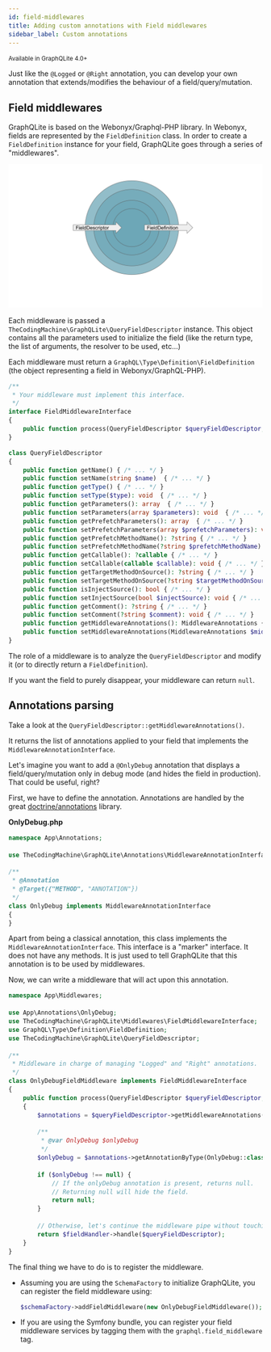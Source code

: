 ```yaml
---
id: field-middlewares
title: Adding custom annotations with Field middlewares
sidebar_label: Custom annotations
---
```

<small>Available in GraphQLite 4.0+</small>

Just like the `@Logged` or `@Right` annotation, you can develop your own annotation that extends/modifies the behaviour
of a field/query/mutation.

## Field middlewares

GraphQLite is based on the Webonyx/Graphql-PHP library. In Webonyx, fields are represented by the `FieldDefinition` class.
In order to create a `FieldDefinition` instance for your field, GraphQLite goes through a series of "middlewares".

![](assets/field_middleware.svg)

Each middleware is passed a `TheCodingMachine\GraphQLite\QueryFieldDescriptor` instance. This object contains all the
parameters used to initialize the field (like the return type, the list of arguments, the resolver to be used, etc...)

Each middleware must return a `GraphQL\Type\Definition\FieldDefinition` (the object representing a field in Webonyx/GraphQL-PHP).

```php
/**
 * Your middleware must implement this interface.
 */
interface FieldMiddlewareInterface
{
    public function process(QueryFieldDescriptor $queryFieldDescriptor, FieldHandlerInterface $fieldHandler): ?FieldDefinition;
}
```

```php
class QueryFieldDescriptor
{
    public function getName() { /* ... */ }
    public function setName(string $name)  { /* ... */ }
    public function getType() { /* ... */ }
    public function setType($type): void  { /* ... */ }
    public function getParameters(): array  { /* ... */ }
    public function setParameters(array $parameters): void  { /* ... */ }
    public function getPrefetchParameters(): array  { /* ... */ }
    public function setPrefetchParameters(array $prefetchParameters): void  { /* ... */ }
    public function getPrefetchMethodName(): ?string { /* ... */ }
    public function setPrefetchMethodName(?string $prefetchMethodName): void { /* ... */ }
    public function getCallable(): ?callable { /* ... */ }
    public function setCallable(callable $callable): void { /* ... */ }
    public function getTargetMethodOnSource(): ?string { /* ... */ }
    public function setTargetMethodOnSource(?string $targetMethodOnSource): void { /* ... */ }
    public function isInjectSource(): bool { /* ... */ }
    public function setInjectSource(bool $injectSource): void { /* ... */ }
    public function getComment(): ?string { /* ... */ }
    public function setComment(?string $comment): void { /* ... */ }
    public function getMiddlewareAnnotations(): MiddlewareAnnotations { /* ... */ }
    public function setMiddlewareAnnotations(MiddlewareAnnotations $middlewareAnnotations): void { /* ... */ }
}
```

The role of a middleware is to analyze the `QueryFieldDescriptor` and modify it (or to directly return a `FieldDefinition`).

If you want the field to purely disappear, your middleware can return `null`.

## Annotations parsing

Take a look at the `QueryFieldDescriptor::getMiddlewareAnnotations()`.

It returns the list of annotations applied to your field that implements the `MiddlewareAnnotationInterface`.

Let's imagine you want to add a `@OnlyDebug` annotation that displays a field/query/mutation only in debug mode (and 
hides the field in production). That could be useful, right?

First, we have to define the annotation. Annotations are handled by the great [doctrine/annotations](https://www.doctrine-project.org/projects/doctrine-annotations/en/1.6/index.html) library.

**OnlyDebug.php**
```php
namespace App\Annotations;

use TheCodingMachine\GraphQLite\Annotations\MiddlewareAnnotationInterface;

/**
 * @Annotation
 * @Target({"METHOD", "ANNOTATION"})
 */
class OnlyDebug implements MiddlewareAnnotationInterface
{
}
```

Apart from being a classical annotation, this class implements the `MiddlewareAnnotationInterface`. This interface
is a "marker" interface. It does not have any methods. It is just used to tell GraphQLite that this annotation 
is to be used by middlewares.

Now, we can write a middleware that will act upon this annotation.

```php
namespace App\Middlewares;

use App\Annotations\OnlyDebug;
use TheCodingMachine\GraphQLite\Middlewares\FieldMiddlewareInterface;
use GraphQL\Type\Definition\FieldDefinition;
use TheCodingMachine\GraphQLite\QueryFieldDescriptor;

/**
 * Middleware in charge of managing "Logged" and "Right" annotations.
 */
class OnlyDebugFieldMiddleware implements FieldMiddlewareInterface
{
    public function process(QueryFieldDescriptor $queryFieldDescriptor, FieldHandlerInterface $fieldHandler): ?FieldDefinition
    {
        $annotations = $queryFieldDescriptor->getMiddlewareAnnotations();

        /**
         * @var OnlyDebug $onlyDebug
         */
        $onlyDebug = $annotations->getAnnotationByType(OnlyDebug::class);

        if ($onlyDebug !== null) {
            // If the onlyDebug annotation is present, returns null.
            // Returning null will hide the field.
            return null;
        }

        // Otherwise, let's continue the middleware pipe without touching anything.
        return $fieldHandler->handle($queryFieldDescriptor);
    }
}
```

The final thing we have to do is to register the middleware.

- Assuming you are using the `SchemaFactory` to initialize GraphQLite, you can register the field middleware using:
  ```php
  $schemaFactory->addFieldMiddleware(new OnlyDebugFieldMiddleware());
  ```
- If you are using the Symfony bundle, you can register your field middleware services by tagging them with the `graphql.field_middleware` tag.
